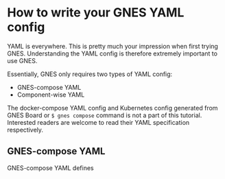 # How to write your GNES YAML config

YAML is everywhere. This is pretty much your impression when first trying GNES. Understanding the YAML config is therefore extremely important to use GNES.

Essentially, GNES only requires two types of YAML config:
- GNES-compose YAML
- Component-wise YAML

The docker-compose YAML config  and Kubernetes config generated from GNES Board or `$ gnes compose` command is not a part of this tutorial. Interested readers are welcome to read their YAML specification respectively.

## GNES-compose YAML

GNES-compose YAML defines  